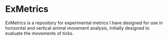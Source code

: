 # ExMetrics

ExMetrics is a repository for experimental metrics I have designed for use in horizontal and vertical animal movement analysis, initially designed to evaluate the movements of ticks.
